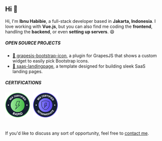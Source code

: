 ## Hi 👋

Hi, I'm **Ibnu Habibie**, a full-stack developer based in **Jakarta, Indonesia**. I love working with **Vue.js**, but you can also find me coding the **frontend**, handling the **backend**, or even **setting up servers**. 😄

##### OPEN SOURCE PROJECTS
- [🔧 grapesjs-bootstrap-icon](https://github.com/ibnuhabibie/grapesjs-bootstrap-icon), a plugin for GrapesJS that shows a custom widget to easily pick Bootstrap icons.
- [🚀 saas-landingpage](https://github.com/ibnuhabibie/saas-landingpage), a template designed for building sleek SaaS landing pages.

##### CERTIFICATIONS

<div style="display: flex; flex-wrap: wrap; gap: 10px;">
  <a href="https://drive.google.com/file/d/11-ViXduqDD-I5foqpoNrNBcwVPWk-v9W/view?usp=sharing" target="_blank">
    <img src="./assets/mendix-rapid.png" alt="Mendix Rapid Application Developer" width="80" />
  </a>
  <a href="https://drive.google.com/file/d/1KBpoOmwCk4gW2F7MbHo6k88zFNX8-1fT/view?usp=sharing" target="_blank">
    <img src="./assets/mendix-intermediate.png" alt="Mendix Intermediate Developer" width="80" />
  </a>
</div>

#
If you'd like to discuss any sort of opportunity, feel free to [contact me](mailto:m.habibieibnu@gmail.com).
